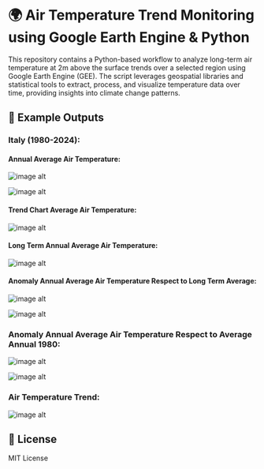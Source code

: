 # 🌍 Air Temperature Trend Monitoring using Google Earth Engine & Python
This repository contains a Python-based workflow to analyze long-term air temperature at 2m above the surface trends over a selected region using Google Earth Engine (GEE). The script leverages geospatial libraries and statistical tools to extract, process, and visualize temperature data over time, providing insights into climate change patterns.

## 📸 Example Outputs

### Italy (1980-2024):

#### Annual Average Air Temperature:
![image alt](https://github.com/SaeidDaliriSusefi/AirTemperature-Trend-Monitoring/blob/5298c8979b2b3d03297aa0d17ea05b03bff6332f/Images/Yearly%20Average%20Air%20Temperature%20Italy.gif)




![image alt](https://github.com/SaeidDaliriSusefi/AirTemperature-Trend-Monitoring/blob/5298c8979b2b3d03297aa0d17ea05b03bff6332f/Images/Yearly%20Average%20Air%20Temperature%20Italy.png)



#### Trend Chart Average Air Temperature:
![image alt](https://github.com/SaeidDaliriSusefi/AirTemperature-Trend-Monitoring/blob/e88b741091e872382c9ad369c02b25278e29915d/Images/Average%20Air%20Temperature%20trend%20over%20Italy.gif)



#### Long Term Annual Average Air Temperature:
![image alt](https://github.com/SaeidDaliriSusefi/AirTemperature-Trend-Monitoring/blob/e88b741091e872382c9ad369c02b25278e29915d/Images/Long%20Term%20Average%20Air%20Temperature%20Italy.png)



#### Anomaly Annual Average Air Temperature Respect to Long Term Average:
![image alt](https://github.com/SaeidDaliriSusefi/AirTemperature-Trend-Monitoring/blob/e88b741091e872382c9ad369c02b25278e29915d/Images/Anomaly%20Yearly%20Average%20Air%20Temperature%20Respect%20to%20Long%20Term%20Average%20Italy.gif)




![image alt](https://github.com/SaeidDaliriSusefi/AirTemperature-Trend-Monitoring/blob/e88b741091e872382c9ad369c02b25278e29915d/Images/Anomaly%20Yearly%20Average%20Air%20Temperature%20Respect%20to%20Long%20Term%20Average%20Italy.png)



### Anomaly Annual Average Air Temperature Respect to Average Annual 1980: 
![image alt](https://github.com/SaeidDaliriSusefi/AirTemperature-Trend-Monitoring/blob/e88b741091e872382c9ad369c02b25278e29915d/Images/Anomaly%20Average%20Air%20Temperature%20Respect%20to%20Average%20Yearly%201980%20Italy.gif)



![image alt](https://github.com/SaeidDaliriSusefi/AirTemperature-Trend-Monitoring/blob/0a7ff356510c45a9277d7e1bc44536ee88ad13cd/Images/Anomaly%20Average%20Air%20Temperature%20Respect%20to%20Average%20Yearly%201980%20Italy.png)



### Air Temperature Trend:
![image alt](https://github.com/SaeidDaliriSusefi/AirTemperature-Trend-Monitoring/blob/30814c0920f9d8f970c5b1aa25b333d9783bd882/Images/Trend%20Italy..png)



## 📜 License
MIT License


